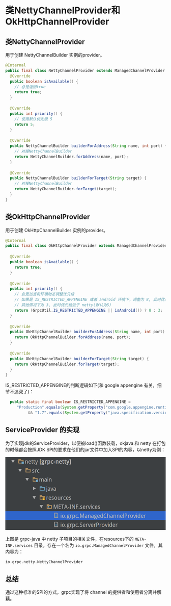 类NettyChannelProvider和OkHttpChannelProvider
=====================

## 类NettyChannelProvider

用于创建 NettyChannelBuilder 实例的provider。

```java
@Internal
public final class NettyChannelProvider extends ManagedChannelProvider {
  @Override
  public boolean isAvailable() {
    // 总是返回true
    return true;
  }

  @Override
  public int priority() {
    // 使用默认优先级 5
    return 5;
  }

  @Override
  public NettyChannelBuilder builderForAddress(String name, int port) {
    // 对接NettyChannelBuilder
    return NettyChannelBuilder.forAddress(name, port);
  }

  @Override
  public NettyChannelBuilder builderForTarget(String target) {
    // 对接NettyChannelBuilder
    return NettyChannelBuilder.forTarget(target);
  }
}
```

## 类OkHttpChannelProvider

用于创建 OkHttpChannelBuilder 实例的provider。

```java
@Internal
public final class OkHttpChannelProvider extends ManagedChannelProvider {

  @Override
  public boolean isAvailable() {
    return true;
  }

  @Override
  public int priority() {
    // 会更加当前环境动态调整优先级
    // 如果是 IS_RESTRICTED_APPENGINE 或者 android 环境下，调整为 8, 此时优先级高于 netty(默认为5)
    // 其他情况下为 3, 此时优先级低于 netty(默认为5)
    return (GrpcUtil.IS_RESTRICTED_APPENGINE || isAndroid()) ? 8 : 3;
  }

  @Override
  public OkHttpChannelBuilder builderForAddress(String name, int port) {
    return OkHttpChannelBuilder.forAddress(name, port);
  }

  @Override
  public OkHttpChannelBuilder builderForTarget(String target) {
    return OkHttpChannelBuilder.forTarget(target);
  }
}
```

IS_RESTRICTED_APPENGINE的判断逻辑如下(和 google appengine 有关，细节不追究了)：

```java
  public static final boolean IS_RESTRICTED_APPENGINE =
     "Production".equals(System.getProperty("com.google.appengine.runtime.environment"))
          && "1.7".equals(System.getProperty("java.specification.version"));
```

## ServiceProvider 的实现

为了实现jdk的ServiceProvider，以便被load()函数装载，okjava 和 netty 在打包的时候都会按照JDK SPI的要求在他们的jar文件中加入SPI的内容，以netty为例：

![](images/spi.png)

上图是 grpc-java 中 netty 子项目的相关文件，在resources下的 `META-INF.services` 目录，存在一个名为 `io.grpc.ManagedChannelProvider` 文件，其内容为：

	io.grpc.netty.NettyChannelProvider

## 总结

通过这种标准的SPI的方式，grpc实现了将 channel 的提供者和使用者分离并解藕。

